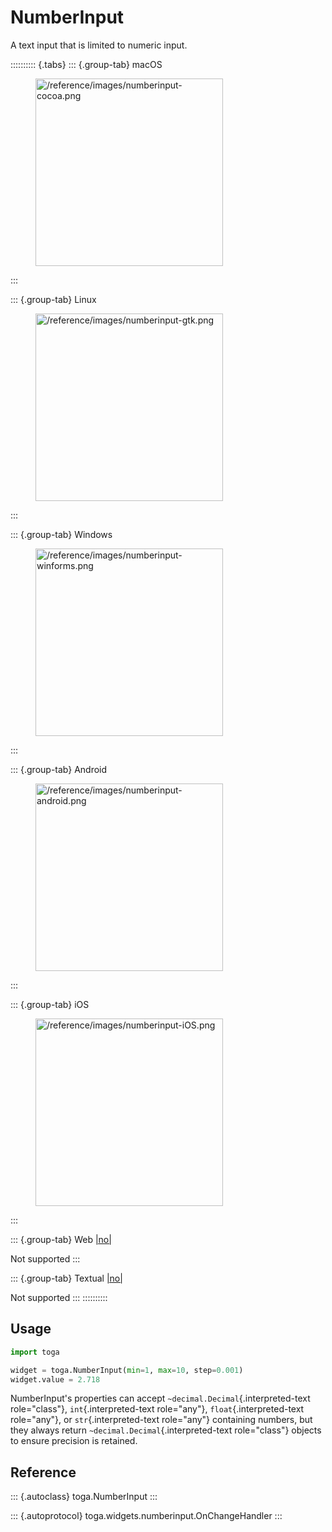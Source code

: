 # NumberInput

A text input that is limited to numeric input.

:::::::::: {.tabs}
::: {.group-tab}
macOS

<figure class="align-center">
<img src="/reference/images/numberinput-cocoa.png" width="300"
alt="/reference/images/numberinput-cocoa.png" />
</figure>
:::

::: {.group-tab}
Linux

<figure class="align-center">
<img src="/reference/images/numberinput-gtk.png" width="300"
alt="/reference/images/numberinput-gtk.png" />
</figure>
:::

::: {.group-tab}
Windows

<figure class="align-center">
<img src="/reference/images/numberinput-winforms.png" width="300"
alt="/reference/images/numberinput-winforms.png" />
</figure>
:::

::: {.group-tab}
Android

<figure class="align-center">
<img src="/reference/images/numberinput-android.png" width="300"
alt="/reference/images/numberinput-android.png" />
</figure>
:::

::: {.group-tab}
iOS

<figure class="align-center">
<img src="/reference/images/numberinput-iOS.png" width="300"
alt="/reference/images/numberinput-iOS.png" />
</figure>
:::

::: {.group-tab}
Web [\|no\|](##SUBST##|no|)

Not supported
:::

::: {.group-tab}
Textual [\|no\|](##SUBST##|no|)

Not supported
:::
::::::::::

## Usage

``` python
import toga

widget = toga.NumberInput(min=1, max=10, step=0.001)
widget.value = 2.718
```

NumberInput's properties can accept `~decimal.Decimal`{.interpreted-text
role="class"}, `int`{.interpreted-text role="any"},
`float`{.interpreted-text role="any"}, or `str`{.interpreted-text
role="any"} containing numbers, but they always return
`~decimal.Decimal`{.interpreted-text role="class"} objects to ensure
precision is retained.

## Reference

::: {.autoclass}
toga.NumberInput
:::

::: {.autoprotocol}
toga.widgets.numberinput.OnChangeHandler
:::

